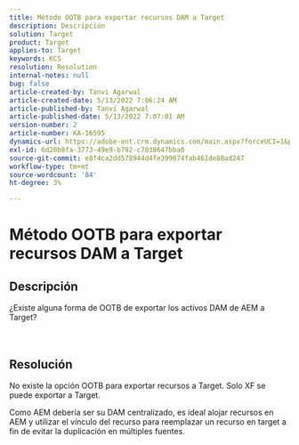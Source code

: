 ```yaml
---
title: Método OOTB para exportar recursos DAM a Target
description: Descripción
solution: Target
product: Target
applies-to: Target
keywords: KCS
resolution: Resolution
internal-notes: null
bug: false
article-created-by: Tanvi Agarwal
article-created-date: 5/13/2022 7:06:24 AM
article-published-by: Tanvi Agarwal
article-published-date: 5/13/2022 7:07:01 AM
version-number: 2
article-number: KA-16595
dynamics-url: https://adobe-ent.crm.dynamics.com/main.aspx?forceUCI=1&pagetype=entityrecord&etn=knowledgearticle&id=ec7b9631-8bd2-ec11-a7b5-00224809c27a
exl-id: 6d20b8fa-3773-49e9-b792-c7038647bba0
source-git-commit: e8f4ca2dd578944d4fe399074fab461de88ad247
workflow-type: tm+mt
source-wordcount: '84'
ht-degree: 3%

---
```


# Método OOTB para exportar recursos DAM a Target

## Descripción

¿Existe alguna forma de OOTB de exportar los activos DAM de AEM a Target?<br><br><br>

## Resolución


No existe la opción OOTB para exportar recursos a Target. Solo XF se puede exportar a Target.



Como AEM debería ser su DAM centralizado, es ideal alojar recursos en AEM y utilizar el vínculo del recurso para reemplazar un recurso en target a fin de evitar la duplicación en múltiples fuentes.
